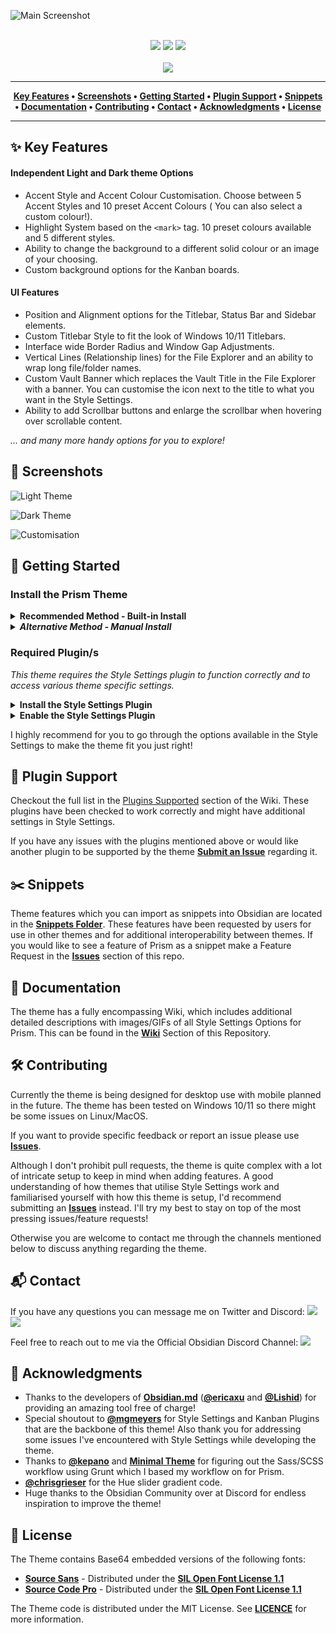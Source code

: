 ![Main Screenshot](https://raw.githubusercontent.com/damiankorcz/Obsidian-Prism/main/assets/screenshots/Community%20Themes%20Screenshot.png)

<div align="center">
	<br />
	<a href="https://github.com/damiankorcz/Obsidian-Prism/releases"><img src="https://flat.badgen.net/github/release/damiankorcz/Prism-Theme" /></a>
	<a href="https://github.com/damiankorcz/Obsidian-Prism/stargazers"><img src="https://flat.badgen.net/github/stars/damiankorcz/Prism-Theme" /></a>
	<a href="https://github.com/damiankorcz/Obsidian-Prism/blob/main/LICENSE"><img src="https://flat.badgen.net/github/license/damiankorcz/Prism-Theme" /></a>
	<br />
	<br />
	<a href="https://www.buymeacoffee.com/DamianKorcz"><img src="https://img.buymeacoffee.com/button-api/?text=Support This Project&emoji=&slug=DamianKorcz&button_colour=FFDD00&font_colour=000000&font_family=Poppins&outline_colour=000000&coffee_colour=ffffff" /></a>
</div>

<hr />
<div align="center">
	<b>
		<a href="https://github.com/damiankorcz/Obsidian-Prism#-Key-Features">Key Features</a> • 
		<a href="https://github.com/damiankorcz/Obsidian-Prism#-Screenshots">Screenshots</a> • 
		<a href="https://github.com/damiankorcz/Obsidian-Prism#-Getting-Started">Getting Started</a> • 
		<a href="https://github.com/damiankorcz/Obsidian-Prism#-Plugin-Support">Plugin Support</a> •
		<a href="https://github.com/damiankorcz/Prism-Theme#%EF%B8%8F-snippets">Snippets</a> •
		<a href="https://github.com/damiankorcz/Obsidian-Prism#-Documentation">Documentation</a> • 
		<a href="https://github.com/damiankorcz/Obsidian-Prism#-Contributing">Contributing</a> • 
		<a href="https://github.com/damiankorcz/Obsidian-Prism#-Contact">Contact</a> • 
		<a href="https://github.com/damiankorcz/Obsidian-Prism#-Acknowledgments">Acknowledgments</a> • 
		<a href="https://github.com/damiankorcz/Obsidian-Prism#-License">License</a>
</b>
</div>
<hr />


## ✨ Key Features 
#### Independent Light and Dark theme Options
- Accent Style and Accent Colour Customisation. Choose between 5 Accent Styles and 10 preset Accent Colours ( You can also select a custom colour!).
 - Highlight System based on the `<mark>` tag. 10 preset colours available and 5 different styles.
 - Ability to change the background to a different solid colour or an image of your choosing.
 - Custom background options for the Kanban boards.
 
#### UI Features
 - Position and Alignment options for the Titlebar, Status Bar and Sidebar elements.
 - Custom Titlebar Style to fit the look of Windows 10/11 Titlebars.
 - Interface wide Border Radius and Window Gap Adjustments.
 - Vertical Lines (Relationship lines) for the File Explorer and an ability to wrap long file/folder names. 
 - Custom Vault Banner which replaces the Vault Title in the File Explorer with a banner. You can customise the icon next to the title to what you want in the Style Settings.
 - Ability to add Scrollbar buttons and enlarge the scrollbar when hovering over scrollable content.
 
 *... and many more handy options for you to explore!*


## 📸 Screenshots
![Light Theme](https://raw.githubusercontent.com/damiankorcz/Obsidian-Prism/main/assets/screenshots/Light%20Theme%20-%20Background%20Image.png)

![Dark Theme](https://raw.githubusercontent.com/damiankorcz/Obsidian-Prism/main/assets/screenshots/Dark%20Theme%20-%20Background%20Image.png)

![Customisation](https://raw.githubusercontent.com/damiankorcz/Obsidian-Prism/main/assets/screenshots/Customisation%20Showcase.png)


## 🚀 Getting Started
###  Install the Prism Theme
<details>
	<summary><b>Recommended Method - Built-in Install</b></summary>

1. Open Obsidian and go to Settings.
2. Click on the Appearance tab.
3. Click the Manage button.
4. In the `Filter...`  Search Box under the Community Themes section search for `Prism`.
5. Click the Use button.

</details>

<details>
	<summary><b><i>Alternative Method - Manual Install</i></b></summary>

1. Manually download the `obsidian.css` theme file.
2. Open Obsidian and go to Settings.
3.  Click on the Appearance tab.
4.  Under the Themes section click on the Folder Icon next to the Manage button.
5.  Paste the Theme file into the newly opened folder. 
6.  Make sure to rename the `obsidian.css` file to `Prism.css`.

</details>

### Required Plugin/s
*This theme requires the Style Settings plugin to function correctly and to access various theme specific settings.*
<details>
	<summary><b>Install the Style Settings Plugin</b></summary>

1. Open Obsidian and go to Settings.
2. Click on the Community plugins tab.
3. Under the Community plugins section, click on the Browse button.
4. In the `Search community plugins...` Search Box look for `Style Settings`.
5. Click the Install button.

</details>

<details>
	<summary><b>Enable the Style Settings Plugin</b></summary>

1. Open Obsidian and go to Settings.
2. Click on the Community plugins tab.
3. Under the Installed Plugins section look for `Style Settings`.
4. Click the Toggle next to Style Settings to On.
5. You should now see Style Settings tab show up in the Left Sidebar in the Settings under the Plugin Options section.

</details>
	
I highly recommend for you to go through the options available in the Style Settings to make the theme fit you just right!


## 🔌 Plugin Support
Checkout the full list in the [Plugins Supported](https://github.com/damiankorcz/Prism-Theme/wiki/Plugins-Supported) section of the Wiki. These plugins have been checked to work correctly and might have additional settings in Style Settings.

If you have any issues with the plugins mentioned above or would like another plugin to be supported by the theme [**Submit an Issue**](https://github.com/damiankorcz/Obsidian-Prism/issues) regarding it.


## ✂️ Snippets
Theme features which you can import as snippets into Obsidian are located in the [**Snippets Folder**](https://github.com/damiankorcz/Prism-Theme/tree/main/src/snippets). These features have been requested by users for use in other themes and for additional interoperability between themes. If you would like to see a feature of Prism as a snippet make a Feature Request in the [**Issues**](https://github.com/damiankorcz/Obsidian-Prism/issues) section of this repo. 


## 📖 Documentation
The theme has a fully encompassing Wiki, which includes additional detailed descriptions with images/GIFs of all Style Settings Options for Prism. This can be found in the [**Wiki**](https://github.com/damiankorcz/Prism-Theme/wiki) Section of this Repository.


## 🛠 Contributing
Currently the theme is being designed for desktop use with mobile planned in the future.
The theme has been tested on Windows 10/11 so there might be some issues on Linux/MacOS.

If you want to provide specific feedback or report an issue please use [**Issues**](https://github.com/damiankorcz/Obsidian-Prism/issues).

Although I don't prohibit pull requests, the theme is quite complex with a lot of intricate setup to keep in mind when adding features. A good understanding of how themes that utilise Style Settings work and familiarised yourself with how this theme is setup, I'd recommend submitting an [**Issues**](https://github.com/damiankorcz/Obsidian-Prism/issues) instead. I'll try my best to stay on top of the most pressing issues/feature requests!

Otherwise you are welcome to contact me through the channels mentioned below to discuss anything regarding the theme.


## 📬 Contact
If you have any questions you can message me on Twitter and Discord: <a href="https://twitter.com/DamianKorcz_"><img src="https://flat.badgen.net/badge/icon/@DamianKorcz_?icon=twitter&label" /></a> <a href="https://discordapp.com/users/Damikiller37#6130/"><img src="https://flat.badgen.net/badge/icon/Damikiller37%236130/grey?icon=discord&label" /></a>

Feel free to reach out to me via the Official Obsidian Discord Channel: <a href="https://discord.gg/veuWUTm"><img src="https://flat.badgen.net/discord/members/veuWUTm" /></a>


## 📣 Acknowledgments
- Thanks to the developers of [**Obsidian.md**](https://obsidian.md/) ([**@ericaxu**](https://github.com/ericaxu) and [**@Lishid**](https://github.com/Lishid)) for providing an amazing tool free of charge!
- Special shoutout to [**@mgmeyers**](https://github.com/mgmeyers) for Style Settings and Kanban Plugins that are the backbone of this theme! Also thank you for addressing some issues I've encountered with Style Settings while developing the theme.
- Thanks to [**@kepano**](https://github.com/kepano) and [**Minimal Theme**](https://github.com/kepano/obsidian-minimal) for figuring out the Sass/SCSS workflow using Grunt which I based my workflow on for Prism.
- [**@chrisgrieser**](https://github.com/chrisgrieser) for the Hue slider gradient code. 
- Huge thanks to the Obsidian Community over at Discord for endless inspiration to improve the theme!


## 📝 License
The Theme contains Base64 embedded versions of the following fonts:
- [**Source Sans**](https://github.com/adobe-fonts/source-sans) - Distributed under the [**SIL Open Font License 1.1**](https://github.com/adobe-fonts/source-sans/blob/release/LICENSE.md)
- [**Source Code Pro**](https://github.com/adobe-fonts/source-code-pro) - Distributed under the [**SIL Open Font License 1.1**](https://github.com/adobe-fonts/source-code-pro/blob/release/LICENSE.md)

The Theme code is distributed under the MIT License. See [**LICENCE**](https://github.com/damiankorcz/Obsidian-Prism/blob/main/LICENSE) for more information.